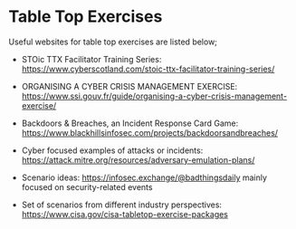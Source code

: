 # Table Top Exercises
Useful websites for table top exercises are listed below;

* STOic TTX Facilitator Training Series: https://www.cyberscotland.com/stoic-ttx-facilitator-training-series/

* ORGANISING A CYBER CRISIS MANAGEMENT EXERCISE: https://www.ssi.gouv.fr/guide/organising-a-cyber-crisis-management-exercise/

* Backdoors & Breaches, an Incident Response Card Game: https://www.blackhillsinfosec.com/projects/backdoorsandbreaches/

* Cyber focused examples of attacks or incidents: https://attack.mitre.org/resources/adversary-emulation-plans/

* Scenario ideas: https://infosec.exchange/@badthingsdaily mainly focused on security-related events

* Set of scenarios from different industry perspectives: https://www.cisa.gov/cisa-tabletop-exercise-packages
